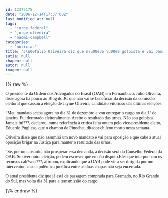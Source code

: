```yaml
---
id: 12375175
date: "2006-12-14T17:37:00Z"
last_modified_at: null
tags:
  - "jorge-federal"
  - "jorge-oliveira"
  - "naomi-campbell"
categories:
  - "noticias"
title: "J\u00falio Oliveira diz que n\u00e3o \u00e9 golpista e vai passar a OAB para Jayme Asfora, conselho federal ou um interventor"
sutia: null
chapeu: null
autor: null
imagem: null
---
```

{\% raw %}
<p><P><FONT face=Verdana>O presidente da Ordem dos Advogados do Brasil (OAB) em Pernambuco, Júlio Oliveira, disse agora há pouco ao Blog do JC que não vai se beneficiar da decisão da comissão eleitoral que cassou a eleição de Jayme Oliveira, candidato vitorioso das últimas eleições.</FONT></P></p>
<p><P><FONT face=Verdana>“Meu mandato acaba agora no dia 31 de dezembro e vou entregar o cargo no dia 1º de janeiro. Fui derrotado eleitoralmente. Aceito o resultado das urnas. Não sou golpista. Jamais fui???, declarou, numa referência à critica feita ontem pelo vice-presidente eleito, Eduardo Pugliese, que o chamou de Pinochet, ditador chileno morto nesta semana.<BR></FONT></P></p>
<p><P><FONT face=Verdana>Oliveira disse que não assumirá um novo mandato e vai para oposição e que cabe à atual oposição brigar na Justiça para manter o resultado das urnas.</FONT></P></p>
<p><P><FONT face=Verdana>“Se, por um absurdo, não prosperar essa demanda, a decisão será do Conselho Federal da OAB. Se tiver outra eleição, podem escrever que eu não disputo.Eles que interponham os recursos cab?veis???, afirmou, explicando que a OAB pode vir a ser dirigida por um interventor, caso a polêmica jur?dica entre as duas chapas não seja encerrada.<BR></FONT></P></p>
<p><P><FONT face=Verdana>O atual presidente diz que já está de passagem comprada para Gramado, no Rio Grande do Sul, mas volta dia 31 para a transmissão do cargo.</FONT></P> </p>
{\% endraw %}
